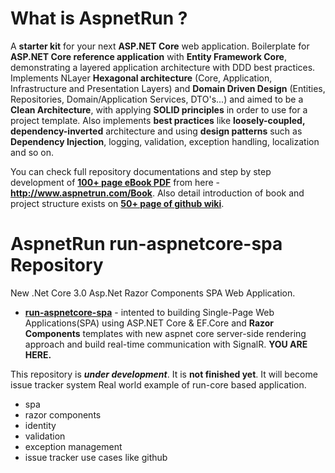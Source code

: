 # What is AspnetRun ? 
A **starter kit** for your next **ASP.NET Core** web application. Boilerplate for **ASP.NET Core reference application** with **Entity Framework Core**, demonstrating a layered application architecture with DDD best practices. Implements NLayer **Hexagonal architecture** (Core, Application, Infrastructure and Presentation Layers) and **Domain Driven Design** (Entities, Repositories, Domain/Application Services, DTO's...) 
and aimed to be a **Clean Architecture**, with applying **SOLID principles** in order to use for a project template. 
Also implements **best practices** like **loosely-coupled, dependency-inverted** architecture and using **design patterns** such as **Dependency Injection**, logging, validation, exception handling, localization and so on.

You can check full repository documentations and step by step development of **[100+ page eBook PDF](http://www.aspnetrun.com/Book)** from here - **http://www.aspnetrun.com/Book**. Also detail introduction of book and project structure exists on **[50+ page of github wiki](https://github.com/aspnetrun/run-core/wiki)**. 

# AspnetRun run-aspnetcore-spa Repository
New .Net Core 3.0 Asp.Net Razor Components SPA Web Application.

* **[run-aspnetcore-spa](https://github.com/aspnetrun/run-aspnetcore-spa)** - intented to building Single-Page Web Applications(SPA) using ASP.NET Core & EF.Core and **Razor Components** templates with new aspnet core server-side rendering approach and build real-time communication with SignalR. **YOU ARE HERE.**

This repository is ***under development***. It is **not finished yet**.
It will become issue tracker system Real world example of run-core based application.

* spa
* razor components
* identity
* validation
* exception management
* issue tracker use cases like github
